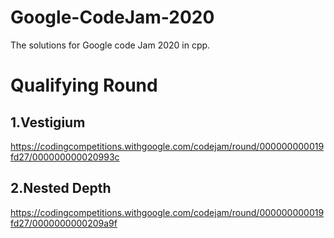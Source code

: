 # Google-CodeJam-2020

The solutions for Google code Jam 2020 in cpp.

# Qualifying Round
## 1.Vestigium 
https://codingcompetitions.withgoogle.com/codejam/round/000000000019fd27/000000000020993c

## 2.Nested Depth 
https://codingcompetitions.withgoogle.com/codejam/round/000000000019fd27/0000000000209a9f
